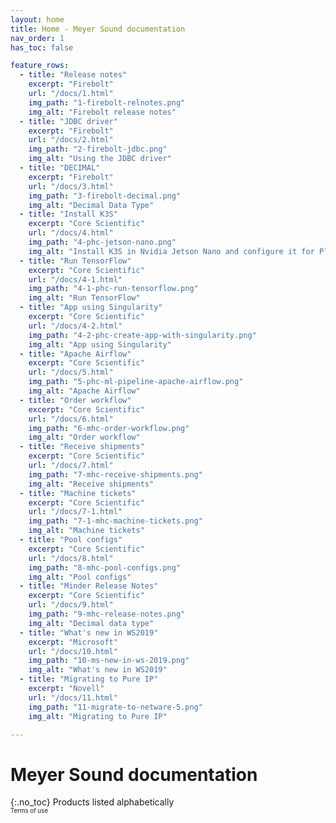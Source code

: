 ```yaml
---
layout: home
title: Home - Meyer Sound documentation
nav_order: 1
has_toc: false

feature_rows:
  - title: "Release notes"
    excerpt: "Firebolt"
    url: "/docs/1.html"
    img_path: "1-firebolt-relnotes.png"
    img_alt: "Firebolt release notes"
  - title: "JDBC driver"
    excerpt: "Firebolt"
    url: "/docs/2.html"
    img_path: "2-firebolt-jdbc.png"
    img_alt: "Using the JDBC driver"
  - title: "DECIMAL"
    excerpt: "Firebolt"
    url: "/docs/3.html"
    img_path: "3-firebolt-decimal.png"
    img_alt: "Decimal Data Type"
  - title: "Install K3S"
    excerpt: "Core Scientific"
    url: "/docs/4.html"
    img_path: "4-phc-jetson-nano.png"
    img_alt: "Install K3S in Nvidia Jetson Nano and configure it for Plexus"
  - title: "Run TensorFlow"
    excerpt: "Core Scientific"
    url: "/docs/4-1.html"
    img_path: "4-1-phc-run-tensorflow.png"
    img_alt: "Run TensorFlow"
  - title: "App using Singularity"
    excerpt: "Core Scientific"
    url: "/docs/4-2.html"
    img_path: "4-2-phc-create-app-with-singularity.png"
    img_alt: "App using Singularity"
  - title: "Apache Airflow"
    excerpt: "Core Scientific"
    url: "/docs/5.html"
    img_path: "5-phc-ml-pipeline-apache-airflow.png"
    img_alt: "Apache Airflow"
  - title: "Order workflow"
    excerpt: "Core Scientific"
    url: "/docs/6.html"
    img_path: "6-mhc-order-workflow.png"
    img_alt: "Order workflow"
  - title: "Receive shipments"
    excerpt: "Core Scientific"
    url: "/docs/7.html"
    img_path: "7-mhc-receive-shipments.png"
    img_alt: "Receive shipments"
  - title: "Machine tickets"
    excerpt: "Core Scientific"
    url: "/docs/7-1.html"
    img_path: "7-1-mhc-machine-tickets.png"
    img_alt: "Machine tickets"
  - title: "Pool configs"
    excerpt: "Core Scientific"
    url: "/docs/8.html"
    img_path: "8-mhc-pool-configs.png"
    img_alt: "Pool configs"
  - title: "Minder Release Notes"
    excerpt: "Core Scientific"
    url: "/docs/9.html"
    img_path: "9-mhc-release-notes.png"
    img_alt: "Decimal data type"
  - title: "What's new in WS2019"
    excerpt: "Microsoft"
    url: "/docs/10.html"
    img_path: "10-ms-new-in-ws-2019.png"
    img_alt: "What's new in WS2019"
  - title: "Migrating to Pure IP"
    excerpt: "Novell"
    url: "/docs/11.html"
    img_path: "11-migrate-to-netware-5.png"
    img_alt: "Migrating to Pure IP"

---
```

# Meyer Sound documentation
{:.no_toc}
Products listed alphabetically<br>
<sub><sup>Terms of use</sup></sub>
